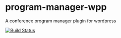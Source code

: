# program-manager-wpp
A conference program manager plugin for wordpress

[![Build Status](https://travis-ci.org/EGC-GESTIONPROGRAMA-1718/program-manager-wpp.svg?branch=master)](https://travis-ci.org/EGC-GESTIONPROGRAMA-1718/program-manager-wpp)
